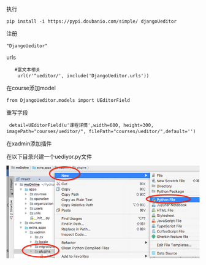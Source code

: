 执行

```
pip install -i https://pypi.doubanio.com/simple/ djangoUeditor
```

注册

```
"DjangoUeditor"
```

urls

```
   #富文本相关
    url(r'^ueditor/', include('DjangoUeditor.urls'))
```

在course添加model

```
from DjangoUeditor.models import UEditorField
```

重写字段

```
 detail=UEditorField(u'课程详情',width=600, height=300, imagePath="courses/ueditor/", filePath="courses/ueditor/",default='')
```

在xadmin添加插件

在以下目录兴建一个uediyor.py文件

![](/assets/importUeditor.png)



